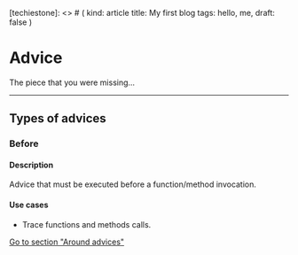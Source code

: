 [techiestone]: <> # (
  kind: article
  title: My first blog
  tags: hello, me,
  draft: false
)

# Advice

The piece that you were missing...

---
## Types of advices

### Before

#### Description

Advice that must be executed before a function/method invocation.

#### Use cases

- Trace functions and methods calls.

[Go to section "Around advices"](/advices/around)
